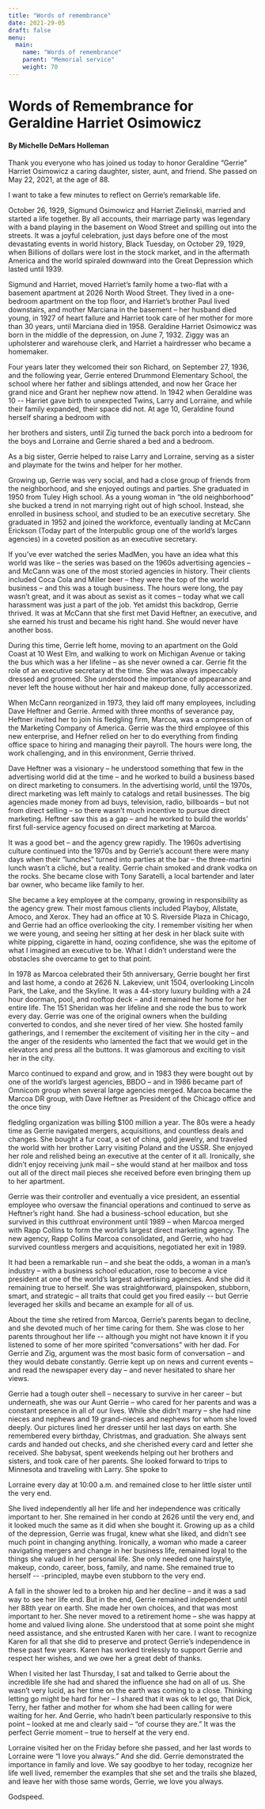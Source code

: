 ```yaml
---
title: "Words of remembrance"
date: 2021-29-05
draft: false
menu:
  main:
    name: "Words of remembrance"
    parent: "Memorial service"
    weight: 70
---
```



# Words of Remembrance for Geraldine Harriet Osimowicz

#### By Michelle DeMars Holleman

Thank you everyone who has joined us today to honor Geraldine “Gerrie” Harriet Osimowicz a caring daughter, sister, aunt, and friend. She passed on May 22, 2021, at the age of 88.

I want to take a few minutes to reflect on Gerrie’s remarkable life.

October 26, 1929, Sigmund Osimowicz and Harriet Zielinski, married and started a life together. By all accounts, their marriage party was legendary with a band playing in the basement on Wood Street and spilling out into the streets. It was a joyful celebration, just days before one of the most devastating events in world history, Black Tuesday, on October 29, 1929, when Billions of dollars were lost in the stock market, and in the aftermath America and the world spiraled downward into the Great Depression which lasted until 1939.

Sigmund and Harriet, moved Harriet’s family home a two-flat with a basement apartment at 2026 North Wood Street. They lived in a one-bedroom apartment on the top floor, and Harriet’s brother Paul lived downstairs, and mother Marciana in the basement – her husband died young, in 1927 of heart failure and Harriet took care of her mother for more than 30 years, until Marciana died in 1958. Geraldine Harriet Osimowicz was born in the middle of the depression, on June 7, 1932. Ziggy was an upholsterer and warehouse clerk, and Harriet a hairdresser who became a homemaker.

Four years later they welcomed their son Richard, on September 27, 1936, and the following year, Gerrie entered Drummond Elementary School, the school where her father and siblings attended, and now her Grace her grand nice and Grant her nephew now attend. In 1942 when Geraldine was 10 -- Harriet gave birth to unexpected Twins, Larry and Lorraine, and while their family expanded, their space did not. At age 10, Geraldine found herself sharing a bedroom with

her brothers and sisters, until Zig turned the back porch into a bedroom for the boys and Lorraine and Gerrie shared a bed and a bedroom.

As a big sister, Gerrie helped to raise Larry and Lorraine, serving as a sister and playmate for the twins and helper for her mother.

Growing up, Gerrie was very social, and had a close group of friends from the neighborhood, and she enjoyed outings and parties. She graduated in 1950 from Tuley High school. As a young woman in “the old neighborhood” she bucked a trend in not marrying right out of high school. Instead, she enrolled in business school, and studied to be an executive secretary. She graduated in 1952 and joined the workforce, eventually landing at McCann Erickson (Today part of the Interpublic group one of the world’s larges agencies) in a coveted position as an executive secretary.

If you’ve ever watched the series MadMen, you have an idea what this world was like – the series was based on the 1960s advertising agencies – and McCann was one of the most storied agencies in history. Their clients included Coca Cola and Miller beer – they were the top of the world business – and this was a tough business. The hours were long, the pay wasn’t great, and it was about as sexist as it comes – today what we call harassment was just a part of the job. Yet amidst this backdrop, Gerrie thrived. It was at McCann that she first met David Heftner, an executive, and she earned his trust and became his right hand. She would never have another boss.

During this time, Gerrie left home, moving to an apartment on the Gold Coast at 10 West Elm, and walking to work on Michigan Avenue or taking the bus which was a her lifeline – as she never owned a car. Gerrie fit the role of an executive secretary at the time. She was always impeccably dressed and groomed. She understood the importance of appearance and never left the house without her hair and makeup done, fully accessorized.

When McCann reorganized in 1973, they laid off many employees, including Dave Heftner and Gerrie. Armed with three months of severance pay, Heftner invited her to join his fledgling firm, Marcoa, was a compression of the Marketing Company of America. Gerrie was the third employee of this new enterprise, and Hefner relied on her to do everything from finding office space to hiring and managing their payroll. The hours were long, the work challenging, and in this environment, Gerrie thrived.

Dave Heftner was a visionary – he understood something that few in the advertising world did at the time – and he worked to build a business based on direct marketing to consumers. In the advertising world, until the 1970s, direct marketing was left mainly to catalogs and retail businesses. The big agencies made money from ad buys, television, radio, billboards – but not from direct selling – so there wasn’t much incentive to pursue direct marketing. Heftner saw this as a gap – and he worked to build the worlds’ first full-service agency focused on direct marketing at Marcoa.

It was a good bet – and the agency grew rapidly. The 1960s advertising culture continued into the 1970s and by Gerrie’s account there were many days when their “lunches” turned into parties at the bar – the three-martini lunch wasn’t a cliché, but a reality. Gerrie chain smoked and drank vodka on the rocks. She became close with Tony Saratelli, a local bartender and later bar owner, who became like family to her.

She became a key employee at the company, growing in responsibility as the agency grew. Their most famous clients included Playboy, Allstate, Amoco, and Xerox. They had an office at 10 S. Riverside Plaza in Chicago, and Gerrie had an office overlooking the city. I remember visiting her when we were young, and seeing her sitting at her desk in her black suite with white pipping, cigarette in hand, oozing confidence, she was the epitome of what I imagined an executive to be. What I didn’t understand were the obstacles she overcame to get to that point.

In 1978 as Marcoa celebrated their 5th anniversary, Gerrie bought her first and last home, a condo at 2626 N. Lakeview, unit 1504, overlooking Lincoln Park, the Lake, and the Skyline. It was a 44-story luxury building with a 24 hour doorman, pool, and rooftop deck – and it remained her home for her entire life. The 151 Sheridan was her lifeline and she rode the bus to work every day. Gerrie was one of the original owners when the building converted to condos, and she never tired of her view. She hosted family gatherings, and I remember the excitement of visiting her in the city – and the anger of the residents who lamented the fact that we would get in the elevators and press all the buttons. It was glamorous and exciting to visit her in the city.

Marco continued to expand and grow, and in 1983 they were bought out by one of the world’s largest agencies, BBDO – and in 1986 became part of Omnicom group when several large agencies merged. Marcoa became the Marcoa DR group, with Dave Heftner as President of the Chicago office and the once tiny

fledgling organization was billing $100 million a year. The 80s were a heady time as Gerrie navigated mergers, acquisitions, and countless deals and changes. She bought a fur coat, a set of china, gold jewelry, and traveled the world with her brother Larry visiting Poland and the USSR. She enjoyed her role and relished being an executive at the center of it all. Ironically, she didn’t enjoy receiving junk mail – she would stand at her mailbox and toss out all of the direct mail pieces she received before even bringing them up to her apartment.

Gerrie was their controller and eventually a vice president, an essential employee who oversaw the financial operations and continued to serve as Heftner’s right hand. She had a business-school education, but she survived in this cutthroat environment until 1989 – when Marcoa merged with Rapp Collins to form the world’s largest direct marketing agency. The new agency, Rapp Collins Marcoa consolidated, and Gerrie, who had survived countless mergers and acquisitions, negotiated her exit in 1989.

It had been a remarkable run – and she beat the odds, a woman in a man’s industry – with a business school education, rose to become a vice president at one of the world’s largest advertising agencies. And she did it remaining true to herself. She was straightforward, plainspoken, stubborn, smart, and strategic – all traits that could get you fired easily -- but Gerrie leveraged her skills and became an example for all of us.

About the time she retired from Marcoa, Gerrie’s parents began to decline, and she devoted much of her time caring for them. She was close to her parents throughout her life -- although you might not have known it if you listened to some of her more spirited “conversations” with her dad. For Gerrie and Zig, argument was the most basic form of conversation – and they would debate constantly. Gerrie kept up on news and current events – and read the newspaper every day – and never hesitated to share her views.

Gerrie had a tough outer shell – necessary to survive in her career – but underneath, she was our Aunt Gerrie – who cared for her parents and was a constant presence in all of our lives. While she didn’t marry – she had nine nieces and nephews and 19 grand-nieces and nephews for whom she loved deeply. Our pictures lined her dresser until her last days on earth. She remembered every birthday, Christmas, and graduation. She always sent cards and handed out checks, and she cherished every card and letter she received. She babysat, spent weekends helping out her brothers and sisters, and took care of her parents. She looked forward to trips to Minnesota and traveling with Larry. She spoke to

Lorraine every day at 10:00 a.m. and remained close to her little sister until the very end.

She lived independently all her life and her independence was critically important to her. She remained in her condo at 2626 until the very end, and it looked much the same as it did when she bought it. Growing up as a child of the depression, Gerrie was frugal, knew what she liked, and didn’t see much point in changing anything. Ironically, a woman who made a career navigating mergers and change in her business life, remained loyal to the things she valued in her personal life. She only needed one hairstyle, makeup, condo, career, boss, family, and name. She remained true to herself -- -principled, maybe even stubborn to the very end.

A fall in the shower led to a broken hip and her decline – and it was a sad way to see her life end. But in the end, Gerrie remained independent until her 88th year on earth. She made her own choices, and that was most important to her. She never moved to a retirement home – she was happy at home and valued living alone. She understood that at some point she might need assistance, and she entrusted Karen with her care. I want to recognize Karen for all that she did to preserve and protect Gerrie’s independence in these past few years. Karen has worked tirelessly to support Gerrie and respect her wishes, and we owe her a great debt of thanks.

When I visited her last Thursday, I sat and talked to Gerrie about the incredible life she had and shared the influence she had on all of us. She wasn’t very lucid, as her time on the earth was coming to a close. Thinking letting go might be hard for her – I shared that it was ok to let go, that Dick, Terry, her father and mother for whom she had been calling for were waiting for her. And Gerrie, who hadn’t been particularly responsive to this point – looked at me and clearly said – “of course they are.” It was the perfect Gerrie moment – true to herself at the very end.

Lorraine visited her on the Friday before she passed, and her last words to Lorraine were “I love you always.” And she did. Gerrie demonstrated the importance in family and love. We say goodbye to her today, recognize her life well lived, remember the examples that she set and the trails she blazed, and leave her with those same words, Gerrie, we love you always.

Godspeed.